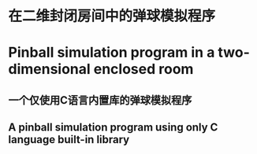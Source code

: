 # 在二维封闭房间中的弹球模拟程序
# Pinball simulation program in a two-dimensional enclosed room
## 
## 一个仅使用C语言内置库的弹球模拟程序

## A pinball simulation program using only C language built-in library
